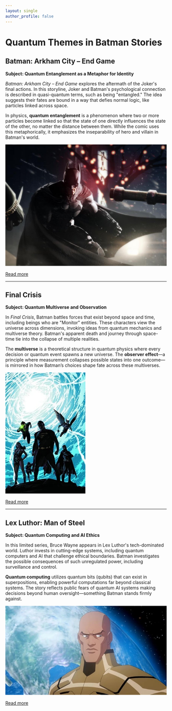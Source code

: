 ```yaml
---
layout: single
author_profile: false
---
```


# Quantum Themes in Batman Stories

## Batman: Arkham City – End Game
**Subject: Quantum Entanglement as a Metaphor for Identity**

*Batman: Arkham City – End Game* explores the aftermath of the Joker's final actions. In this storyline, Joker and Batman's psychological connection is described in quasi-quantum terms, such as being "entangled." The idea suggests their fates are bound in a way that defies normal logic, like particles linked across space.

In physics, **quantum entanglement** is a phenomenon where two or more particles become linked so that the state of one directly influences the state of the other, no matter the distance between them. While the comic uses this metaphorically, it emphasizes the inseparability of hero and villain in Batman's world.

![Arkham City](assets/images/batattack.jpeg)

[Read more](https://dc.fandom.com/wiki/Batman:_Arkham_City_-_End_Game_Vol_1_1)

---

## Final Crisis
**Subject: Quantum Multiverse and Observation**

In *Final Crisis*, Batman battles forces that exist beyond space and time, including beings who are "Monitor" entities. These characters view the universe across dimensions, invoking ideas from quantum mechanics and multiverse theory. Batman's apparent death and journey through space-time tie into the collapse of multiple realities.

The **multiverse** is a theoretical structure in quantum physics where every decision or quantum event spawns a new universe. The **observer effect**—a principle where measurement collapses possible states into one outcome—is mirrored in how Batman’s choices shape fate across these multiverses.

![Final Crisis](assets/images/FinalCrisis.jpeg)

[Read more](https://dc.fandom.com/wiki/Final_Crisis_Vol_1_1)

---

## Lex Luthor: Man of Steel
**Subject: Quantum Computing and AI Ethics**

In this limited series, Bruce Wayne appears in Lex Luthor's tech-dominated world. Luthor invests in cutting-edge systems, including quantum computers and AI that challenge ethical boundaries. Batman investigates the possible consequences of such unregulated power, including surveillance and control.

**Quantum computing** utilizes quantum bits (qubits) that can exist in superpositions, enabling powerful computations far beyond classical systems. The story reflects public fears of quantum AI systems making decisions beyond human oversight—something Batman stands firmly against.

![Lex Luthor](assets/images/Lex_Luthor_Crisis_on_two_earths.jpeg)

[Read more](https://dc.fandom.com/wiki/Lex_Luthor:_Man_of_Steel_Vol_1_1)
